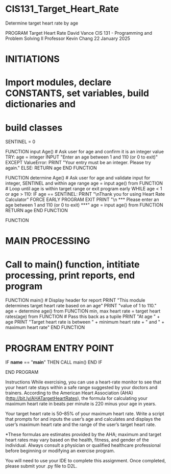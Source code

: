 # CIS131_Target_Heart_Rate
Determine target heart rate by age

PROGRAM Target Heart Rate
David Vance
CIS 131 - Programming and Problem Solving II
Professor Kevin Chang
22 January 2025

# INITIATIONS
# Import modules, declare CONSTANTS, set variables, build dictionaries and 
# build classes

SENTINEL = 0

FUNCTION input Age()
    # Ask user for age and confirm it is an integer value
    TRY: 
        age = integer INPUT "Enter an age between 1 and 110 (or 0 to exit)"
    EXCEPT ValueError:
        PRINT "Your entry must be an integer.  Please try again."
    ELSE:
        RETURN age
END FUNCTION 


FUNCTION determine Age()
    # Ask user for age and validate input for integer, SENTINEL and within age range
    age = input age() from FUNCTION
    # Loop until age is within target range or exit program early
    WHILE age < 1 or age > 110:
        IF age == SENTINEL:
            PRINT "\nThank you for using Heart Rate Calculator"
            FORCE EARLY PROGRAM EXIT
        PRINT "\n *** Please enter an age between 1 and 110 (or 0 to exit) ***"
        age = input age() from FUNCTION
    RETURN age
END FUNCTION


FUNCTION 






# MAIN PROCESSING
# Call to main() function, intitiate processing, print reports, end program

FUNCTION main()
    # Display header for report
    PRINT "This module determines target heart rate based on an age"
    PRINT "value of 1 to 110."   
    age = determine age() from FUNCTION
    min, max heart rate = target heart rates(age) from FUNCTION  # Pass this back as a tupile
    PRINT "At age " + age
    PRINT "Target heart rate is between " + minimum heart rate + " and " + maximum heart rate" 
END FUNCTION

# PROGRAM ENTRY POINT

IF __name__ == "__main__" THEN
    CALL main()
END IF


END PROGRAM



Instructions
While exercising, you can use a heart-rate monitor to see that your heart rate stays within a safe range 
suggested by your doctors and trainers. According to the American Heart Association (AHA) (http://bit.ly/AHATargetHeartRates), 
the formula for calculating your maximum heart rate in beats per minute is 220 minus your age in years. 

Your target heart rate is 50–85% of your maximum heart rate. Write a script that prompts for and inputs the user’s age and 
calculates and displays the user’s maximum heart rate and the range of the user’s target heart rate. 

*These formulas are estimates provided by the AHA; maximum and target heart rates may vary based on the health, fitness, and 
gender of the individual. Always consult a physician or qualified healthcare professional before beginning or modifying an exercise program.

You will need to use your IDE to complete this assignment. Once completed, please submit your .py file to D2L.
